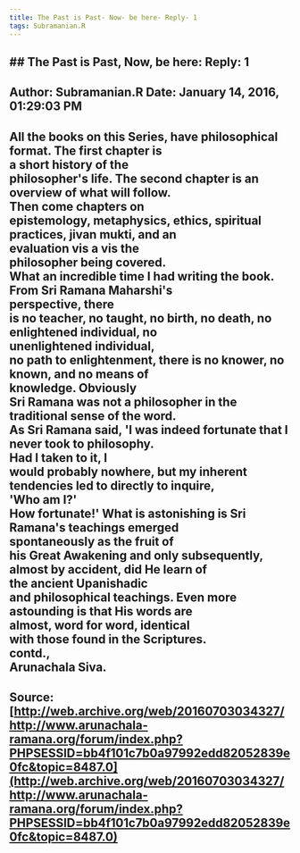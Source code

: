 ```yaml
--- 
title: The Past is Past- Now- be here- Reply- 1   
tags: Subramanian.R  
---  
```

## ##  The Past is Past, Now, be here: Reply: 1  
Author: Subramanian.R       Date: January 14, 2016, 01:29:03 PM  
---  
All the books on this Series, have philosophical format. The first chapter is  
a short history of the   
philosopher's life. The second chapter is an overview of what will follow.  
Then come chapters on   
epistemology, metaphysics, ethics, spiritual practices, jivan mukti, and an  
evaluation vis a vis the   
philosopher being covered.   
What an incredible time I had writing the book. From Sri Ramana Maharshi's  
perspective, there   
is no teacher, no taught, no birth, no death, no enlightened individual, no  
unenlightened individual,   
no path to enlightenment, there is no knower, no known, and no means of  
knowledge. Obviously   
Sri Ramana was not a philosopher in the traditional sense of the word.   
As Sri Ramana said, 'I was indeed fortunate that I never took to philosophy.  
Had I taken to it, I   
would probably nowhere, but my inherent tendencies led to directly to inquire,  
'Who am I?'   
How fortunate!' What is astonishing is Sri Ramana's teachings emerged  
spontaneously as the fruit of   
his Great Awakening and only subsequently, almost by accident, did He learn of  
the ancient Upanishadic   
and philosophical teachings. Even more astounding is that His words are  
almost, word for word, identical   
with those found in the Scriptures.   
contd.,   
Arunachala Siva.
 ---  
Source:[http://web.archive.org/web/20160703034327/http://www.arunachala-ramana.org/forum/index.php?PHPSESSID=bb4f101c7b0a97992edd82052839e0fc&topic=8487.0](http://web.archive.org/web/20160703034327/http://www.arunachala-ramana.org/forum/index.php?PHPSESSID=bb4f101c7b0a97992edd82052839e0fc&topic=8487.0)   
---  

